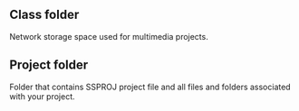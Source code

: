 ## Class folder

Network storage space used for multimedia projects.

## Project folder

Folder that contains SSPROJ project file and all files and folders associated with your project.



